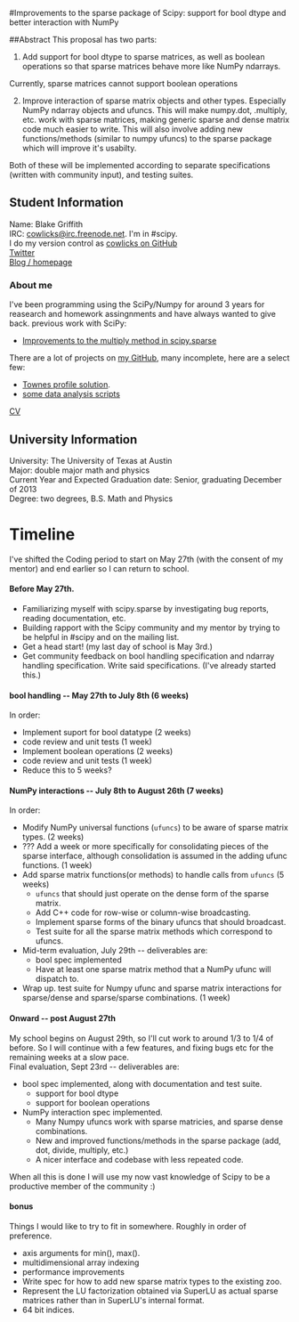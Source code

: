 #Improvements to the sparse package of Scipy: support for bool dtype and better interaction with NumPy

##Abstract
This proposal has two parts:

1. Add support for bool dtype to sparse matrices, as well as boolean operations so that sparse matrices behave more like NumPy ndarrays.  

Currently, sparse matrices cannot support boolean operations

2. Improve interaction of sparse matrix objects and other types. Especially NumPy ndarray objects and ufuncs. This will make numpy.dot, .multiply, etc. work with sparse matrices, making generic sparse and dense matrix code much easier to write. This will also involve adding new functions/methods (similar to numpy ufuncs) to the sparse package which will improve it's usabilty.

Both of these will be implemented according to separate specifications (written with community input), and testing suites.

## Student Information
Name: Blake Griffith  
IRC: cowlicks@irc.freenode.net. I'm in #scipy.  
I do my version control as [cowlicks on GitHub](https://github.com/cowlicks)  
[Twitter](https://twitter.com/cwlcks)  
[Blog / homepage](http://cwl.cx)  

### About me
I've been programming using the SciPy/Numpy for around 3 years for reasearch and homework assingnments and have always wanted to give back.
previous work with SciPy:
* [Improvements to the multiply method in scipy.sparse](https://github.com/scipy/scipy/pull/516)

There are a lot of projects on [my GitHub](https://github.com/cowlicks), many incomplete, here are a select few:
* [Townes profile solution](https://github.com/cowlicks/Townes_profile).
* [some data analysis scripts](https://github.com/cowlicks/2dnls-scripts/tree/master/analysis)

[CV](https://github.com/cowlicks/CV/raw/master/curriculum_vitae.pdf)

## University Information
University: The University of Texas at Austin  
Major: double major math and physics  
Current Year and Expected Graduation date: Senior, graduating December of 2013  
Degree: two degrees, B.S. Math and Physics  


# Timeline
I've shifted the Coding period to start on May 27th (with the consent of my mentor) and end earlier so I can return to school.

#### Before May 27th.
* Familiarizing myself with scipy.sparse by investigating bug reports, reading documentation, etc.
* Building rapport with the Scipy community and my mentor by trying to be helpful in #scipy and on the mailing list.
* Get a head start! (my last day of school is May 3rd.)
* Get community feedback on bool handling specification and ndarray handling specification. Write said specifications. (I've already started this.)

#### bool handling -- May 27th to July 8th (6 weeks)
In order:
* Implement suport for bool datatype (2 weeks)
* code review and unit tests (1 week)
* Implement boolean operations (2 weeks)
* code review and unit tests (1 week)
* Reduce this to 5 weeks?

#### NumPy interactions -- July 8th to August 26th (7 weeks)
In order:
* Modify NumPy universal functions (`ufuncs`) to be aware of sparse matrix types. (2 weeks)
* ??? Add a week or more specifically for consolidating pieces of the sparse interface, although consolidation is assumed in the adding ufunc functions. (1 week)
* Add sparse matrix functions(or methods) to handle calls from `ufuncs` (5 weeks)
    * `ufuncs` that should just operate on the dense form of the sparse matrix.    
    * Add C++ code for row-wise or column-wise broadcasting.
    * Implement sparse forms of the binary ufuncs that should broadcast. 
    * Test suite for all the sparse matrix methods which correspond to ufuncs.
* Mid-term evaluation, July 29th -- deliverables are:
    * bool spec implemented
    * Have at least one sparse matrix method that a NumPy ufunc will dispatch to.
* Wrap up. test suite for Numpy ufunc and sparse matrix interactions for sparse/dense and sparse/sparse combinations. (1 week)

#### Onward -- post August 27th
My school begins on August 29th, so I'll cut work to around 1/3 to 1/4 of before. So I will continue with a few features, and fixing bugs etc for the remaining weeks at a slow pace.  
Final evaluation, Sept 23rd -- deliverables are:
* bool spec implemented, along with documentation and test suite. 
    * support for bool dtype
    * support for boolean operations
* NumPy interaction spec implemented.
    * Many Numpy ufuncs work with sparse matricies, and sparse dense combinations. 
    * New and improved functions/methods in the sparse package (add, dot, divide, multiply, etc.)
    * A nicer interface and codebase with less repeated code. 

When all this is done I will use my now vast knowledge of Scipy to be a productive member of the community :)

#### bonus
Things I would like to try to fit in somewhere. Roughly in order of preference.
* axis arguments for min(), max().
* multidimensional array indexing 
* performance improvements
* Write spec for how to add new sparse matrix types to the existing zoo.
* Represent the LU factorization obtained via SuperLU as actual sparse matrices rather than in SuperLU's internal format.
* 64 bit indices.
